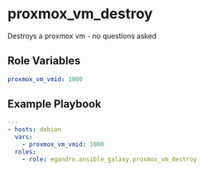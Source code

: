 proxmox_vm_destroy
=========

Destroys a proxmox vm - no questions asked

Role Variables
--------------

```yml
proxmox_vm_vmid: 1000
```

Example Playbook
----------------

```yml
---
- hosts: debian
  vars:
    - proxmox_vm_vmid: 1000
  roles:
    - role: egandro.ansible_galaxy.proxmox_vm_destroy
```

